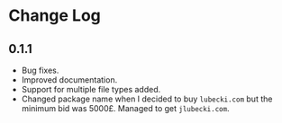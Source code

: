# Change Log

## 0.1.1

- Bug fixes.
- Improved documentation.
- Support for multiple file types added.
- Changed package name when I decided to buy `lubecki.com` but the minimum bid was 5000£. Managed to get `jlubecki.com`.